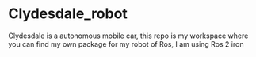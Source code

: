 # Clydesdale_robot
Clydesdale is a autonomous mobile car, this repo is my workspace where you can find my own package for my robot of Ros, I am using Ros 2 iron
